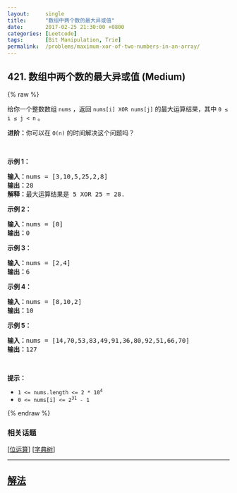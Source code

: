 ```yaml
---
layout:     single
title:      "数组中两个数的最大异或值"
date:       2017-02-25 21:30:00 +0800
categories: [Leetcode]
tags:       [Bit Manipulation, Trie]
permalink:  /problems/maximum-xor-of-two-numbers-in-an-array/
---
```


## 421. 数组中两个数的最大异或值 (Medium)

{% raw %}

<p>给你一个整数数组 <code>nums</code> ，返回<em> </em><code>nums[i] XOR nums[j]</code> 的最大运算结果，其中 <code>0 ≤ i ≤ j < n</code> 。</p>

<p><strong>进阶：</strong>你可以在 <code>O(n)</code> 的时间解决这个问题吗？</p>

<p> </p>

<div class="original__bRMd">
<div>
<p><strong>示例 1：</strong></p>

<pre>
<strong>输入：</strong>nums = [3,10,5,25,2,8]
<strong>输出：</strong>28
<strong>解释：</strong>最大运算结果是 5 XOR 25 = 28.</pre>

<p><strong>示例 2：</strong></p>

<pre>
<strong>输入：</strong>nums = [0]
<strong>输出：</strong>0
</pre>

<p><strong>示例 3：</strong></p>

<pre>
<strong>输入：</strong>nums = [2,4]
<strong>输出：</strong>6
</pre>

<p><strong>示例 4：</strong></p>

<pre>
<strong>输入：</strong>nums = [8,10,2]
<strong>输出：</strong>10
</pre>

<p><strong>示例 5：</strong></p>

<pre>
<strong>输入：</strong>nums = [14,70,53,83,49,91,36,80,92,51,66,70]
<strong>输出：</strong>127
</pre>

<p> </p>

<p><strong>提示：</strong></p>

<ul>
	<li><code>1 <= nums.length <= 2 * 10<sup>4</sup></code></li>
	<li><code>0 <= nums[i] <= 2<sup>31</sup> - 1</code></li>
</ul>
</div>
</div>

{% endraw %}

### 相关话题
  [[位运算](https://github.com/openset/leetcode/tree/master/tag/bit-manipulation/README.md)]
  [[字典树](https://github.com/openset/leetcode/tree/master/tag/trie/README.md)]

---

## [解法](https://github.com/openset/leetcode/tree/master/problems/maximum-xor-of-two-numbers-in-an-array)
